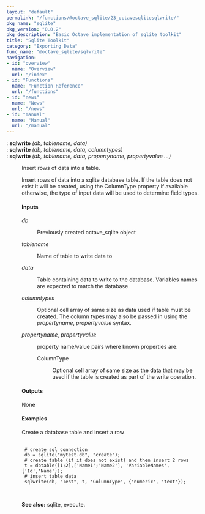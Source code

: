 ```yaml
---
layout: "default"
permalink: "/functions/@octave_sqlite/23_octavesqlitesqlwrite/"
pkg_name: "sqlite"
pkg_version: "0.0.2"
pkg_description: "Basic Octave implementation of sqlite toolkit"
title: "Sqlite Toolkit"
category: "Exporting Data"
func_name: "@octave_sqlite/sqlwrite"
navigation:
- id: "overview"
  name: "Overview"
  url: "/index"
- id: "Functions"
  name: "Function Reference"
  url: "/functions"
- id: "news"
  name: "News"
  url: "/news"
- id: "manual"
  name: "Manual"
  url: "/manual"
---
```

<dl class="def">
<dt id="index-sqlwrite"><span class="category">: </span><span><em></em> <strong>sqlwrite</strong> <em>(<var>db</var>, <var>tablename</var>, <var>data</var>)</em><a href='#index-sqlwrite' class='copiable-anchor'></a></span></dt>
<dt id="index-sqlwrite-1"><span class="category">: </span><span><em></em> <strong>sqlwrite</strong> <em>(<var>db</var>, <var>tablename</var>, <var>data</var>, <var>columntypes</var>)</em><a href='#index-sqlwrite-1' class='copiable-anchor'></a></span></dt>
<dt id="index-sqlwrite-2"><span class="category">: </span><span><em></em> <strong>sqlwrite</strong> <em>(<var>db</var>, <var>tablename</var>, <var>data</var>, <var>propertyname</var>, <var>propertyvalue</var> &hellip;)</em><a href='#index-sqlwrite-2' class='copiable-anchor'></a></span></dt>
<dd><p>Insert rows of data into a table.
</p>
<p>Insert rows of data into a sqlite database table.
 If the table does not exist it will be created, using the ColumnType property if available
 otherwise, the type of input data will be used to determine field types.
</p>
<span id="Inputs"></span><h4 class="subsubheading">Inputs</h4>
<dl compact="compact">
<dt><span><var>db</var></span></dt>
<dd><p>Previously created octave_sqlite object
 </p></dd>
<dt><span><var>tablename</var></span></dt>
<dd><p>Name of table to write data to
 </p></dd>
<dt><span><var>data</var></span></dt>
<dd><p>Table containing data to write to the database. Variables names are expected to match the database.
 </p></dd>
<dt><span><var>columntypes</var></span></dt>
<dd><p>Optional cell array of same size as data used if table must be created. The column types may also
 be passed in using the <var>propertyname</var>, <var>propertyvalue</var> syntax.
 </p></dd>
<dt><span><var>propertyname</var>, <var>propertyvalue</var></span></dt>
<dd><p>property name/value pairs where known properties are:
  </p><dl compact="compact">
<dt><span>ColumnType</span></dt>
<dd><p>Optional cell array of same size as the data that may be used
  if the table is created as part of the write operation.
  </p></dd>
</dl>
</dd>
</dl>

<span id="Outputs"></span><h4 class="subsubheading">Outputs</h4>
<p>None
</p>
<span id="Examples"></span><h4 class="subsubheading">Examples</h4>
<p>Create a database table and insert a row
 </p><div class="example">
<pre class="example"> <code>
 # create sql connection
 db = sqlite(&quot;mytest.db&quot;, &quot;create&quot;);
 # create table (if it does not exist) and then insert 2 rows
 t = dbtable([1;2],['Name1';'Name2'], 'VariableNames', {'Id','Name'});
 # insert table data
 sqlwrite(db, &quot;Test&quot;, t, 'ColumnType', {'numeric', 'text'});
 </code>
 </pre></div>


<p><strong>See also:</strong> sqlite, execute.
 </p></dd></dl>